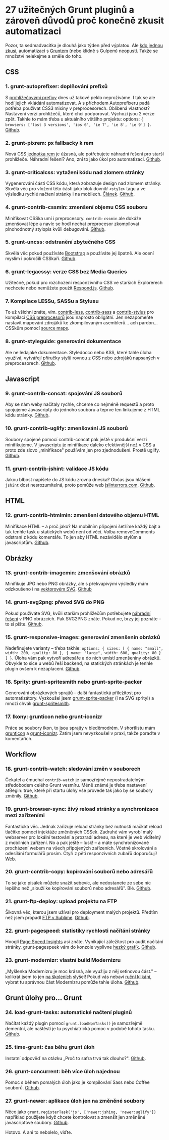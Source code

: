 # 27 užitečných Grunt pluginů a zároveň důvodů proč konečně zkusit automatizaci

Pozor, ta sedmadvacítka je dlouhá jako týden před výplatou. Ale [kdo jednou zkusí](http://www.vzhurudolu.cz/kurzy/grunt-gulp), automatizaci s [Gruntem](grunt.md) (nebo klidně s Gulpem) neopustí. Takže se množství nelekejme a směle do toho.

## CSS

### 1. grunt-autoprefixer: doplňování prefixů

S [prohlížečovými prefixy](http://www.vzhurudolu.cz/prirucka/prefix) dnes už takové peklo neprožíváme. I tak se ale hodí jejich vkládání automatizovat. A s příchodem Autoprefixeru padá potřeba používat CSS3 mixiny v preprocesorech. Oblíbená vlastnost? Nastavení verzí prohlížečů, které chci podporovat. Výchozí jsou 2 verze zpět. Takhle to mám třeba u aktuálního většího projektu: options: `{ browsers: ['last 3 versions', 'ios 6', 'ie 7', 'ie 8', 'ie 9'] }`. [Github](https://github.com/nDmitry/grunt-autoprefixer).

### 2. grunt-pixrem: px fallbacky k rem

Nová CSS [jednotka rem](http://www.vzhurudolu.cz/prirucka/css3-jednotky) je úžasná, ale potřebujete náhradní řešení pro starší prohlížeče. Náhradní řešení? Ano, zní to jako úkol pro automatizaci. [Github](https://github.com/robwierzbowski/grunt-pixrem).

### 3. grunt-criticalcss: vytažení kódu nad zlomem stránky

Vygenerování části CSS kódu, která zobrazuje design nad zlomem stránky. Skvělá věc pro vložení této části jako blok dovnitř `<style>` tagu a ve výsledku rychlé načtení stránky i na mobilech. [Článek](http://www.filamentgroup.com/lab/performance-rwd.html). [Github](https://github.com/filamentgroup/grunt-criticalcss).

### 4. grunt-contrib-cssmin: zmenšení objemu CSS souboru

Minifikovat CSSka umí i preprocesory. `contrib-cssmin` ale dokáže zmenšovat lépe a navíc se hodí nechat preprocesor zkompilovat plnohodnotný stylopis kvůli debugování. [Github](https://github.com/gruntjs/grunt-contrib-cssmin).

### 5. grunt-uncss: odstranění zbytečného CSS

Skvělá věc pokud používáte [Bootstrap](http://www.vzhurudolu.cz/kurzy/bootstrap) a používáte jej špatně. Ale ocení myslím i pokročilí CSSkaři. [Github](https://github.com/addyosmani/grunt-uncss).

### 6. grunt-legacssy: verze CSS bez Media Queries

Užitečné, pokud pro rozchození responzivního CSS ve starších Explorerech nechcete nebo nemůžete použít [Respond.js](https://github.com/scottjehl/Respond). [Github](https://github.com/robinpokorny/grunt-legacssy).

### 7. Kompilace LESSu, SASSu a Stylusu

To už všichni znáte, vím. [contrib-less](https://github.com/gruntjs/grunt-contrib-less), [contrib-sass](https://github.com/gruntjs/grunt-contrib-sass) a [contrib-stylus](https://github.com/gruntjs/grunt-contrib-stylus) pro kompilaci [CSS preprocesorů](http://www.vzhurudolu.cz/blog/12-css-preprocesory-1) jsou naprosto obligátní.  Jen nezapomeňte nastavit mapování zdrojáků ke zkompilovaným asemblerů… ach pardon… CSSkům pomocí [source maps](http://blog.teamtreehouse.com/introduction-source-maps).

### 8. grunt-styleguide: generování dokumentace 

Ale ne ledajaké dokumentace. Styledocco nebo KSS, které tahle úloha využívá, vytvářejí příručky stylů rovnou z CSS nebo zdrojáků napsaných v preprocesorech. [Github](https://github.com/indieisaconcept/grunt-styleguide).

## Javascript

### 9. grunt-contrib-concat: spojování JS souborů

Aby se nám weby načítaly rychle, chceme co nejméně requestů a proto spojujeme Javascripty do jednoho souboru a teprve ten linkujeme z HTML kódu stránky. [Github](https://github.com/gruntjs/grunt-contrib-concat).

### 10. grunt-contrib-uglify: zmenšování JS souborů

Soubory spojené pomocí contrib-concat pak ještě v produkční verzi minifikujeme. V javascriptu je minifikace daleko efektivnější než v CSS a proto zde slovo „minifikace" používám jen pro zjednodušení. Prostě uglify. [Github](https://github.com/gruntjs/grunt-contrib-uglify).

### 11. grunt-contrib-jshint: validace JS kódu

Jakou blbost napíšete do JS kódu zrovna dneska? Občas jsou hlášení `jshint` dost nesrozumitelná, proto pomůže web [jslinterrors.com](http://jslinterrors.com/). [Github](https://github.com/gruntjs/grunt-contrib-jshint). 

## HTML

### 12. grunt-contrib-htmlmin: zmenšení datového objemu HTML

Minifikace HTML – a proč jako? Na mobilním připojení šetříme každý bajt a tak tenhle task u statických webů není od věci. Volba removeComments odstraní z kódu komentáře. To jen aby HTML nezávidělo stylům a javascriptům. [Github](https://github.com/gruntjs/grunt-contrib-htmlmin).

## Obrázky

### 13. grunt-contrib-imagemin: zmenšování obrázků

Minifikuje JPG nebo PNG obrázky, ale s překvapivými výsledky mám odzkoušeno i na [vektorovém SVG](http://www.vzhurudolu.cz/prirucka/svg). [Github](https://github.com/gruntjs/grunt-contrib-imagemin)

### 14. grunt-svg2png: převod SVG do PNG

Pokud používáte SVG, kvůli starším prohlížečům potřebujete [náhradní řešení](http://www.vzhurudolu.cz/prirucka/svg#svg-v-html-jako-code-lt-img-gt-code) v PNG obrázcích. Pak SVG2PNG znáte. Pokud ne, brzy jej poznáte – to si pište. [Github](https://github.com/dbushell/grunt-svg2png).

### 15. grunt-responsive-images: generování zmenšenin obrázků

Nadefinujete varianty – třeba takhle: `options: { sizes: [ { name: "small", width: 200, quality: 80 }, { name: "large", width: 600, quality: 80 } ] }`. Úloha vám pak vytvoří adresáře a do nich umístí zmenšeniny obrázků. Obvykle to sice u webů řeší backend, na statických stránkách je tenhle plugin ovšem k nezaplacení. [Github](https://github.com/andismith/grunt-responsive-images).

### 16. Sprity: grunt-spritesmith nebo grunt-sprite-packer

Generování obrázkových sprajtů – další fantastická příležitost pro automatizátory. Vyzkoušel jsem [grunt-sprite-packer](https://github.com/karfcz/grunt-sprite-packer) (i na SVG sprity!) a mnozí chválí [grunt-spritesmith](https://github.com/Ensighten/grunt-spritesmith).

### 17. Ikony: grunticon nebo grunt-iconizr

Práce se soubory ikon, to jsou sprajty v bleděmodrém. V shortlistu mám [grunticon](https://github.com/filamentgroup/grunticon) a [grunt-iconizr](https://github.com/jkphl/grunt-iconizr). Zatím jsem nevyzkoušel v praxi, takže poraďte v komentářích.

## Workflow

### 18. grunt-contrib-watch: sledování změn v souborech

Čekatel a čmuchal `contrib-watch` je samozřejmě nepostradatelným středobodem celého Grunt vesmíru. Méně známé je třeba nastavení atBegin: true, které při startu úlohy vše provede tak jako by se soubory změnily. [Github](https://github.com/gruntjs/grunt-contrib-watch).

### 19. grunt-browser-sync: živý reload stránky a synchronizace mezi zařízeními

Fantastická věc. Jednak zařizuje reload stránky bez nutnosti mačkat reload tlačítko pomocí injektáže změněných CSSek. Zadruhé vám vyrobí malý webserver pro lokální testování a prozradí adresu, na které je web viditelný z mobilních zařízení. No a pak ještě – lusk! – a máte synchronizované procházení webem na všech připojených zařízeních. Včetně skrolování a odesílání formulářů prosím. Čtyři z pěti responzivních zubařů doporučují! [Web](http://www.browsersync.io/docs/grunt/).

### 20. grunt-contrib-copy: kopírování souborů nebo adresářů

To se jako pisálek můžete snažit sebevíc, ale nedostanete ze sebe nic lepšího než „slouží ke kopírování souborů nebo adresářů". Blé. [Github](https://github.com/gruntjs/grunt-contrib-copy).

### 21. grunt-ftp-deploy: upload projektu na FTP

Šikovná věc, kterou jsem užíval pro deployment malých projektů. Předtím než jsem propadl [FTP v Sublime](http://wbond.net/sublime_packages/sftp). [Github](https://github.com/zonak/grunt-ftp-deploy).

### 22. grunt-pagespeed: statistiky rychlosti načítání stránky

Hooglí [Page Speed Insights](https://developers.google.com/speed/docs/insights/about) asi znáte. Vynikající záležitost pro audit načítání stránky. grunt-pagespeek vám do konzole vyplivne [hezký grafík](https://www.slideshare.net/fullscreen/tomasmusiol7/zakladni-nastroje-pro-automatizaci/15). [Github](https://github.com/jrcryer/grunt-pagespeed).

### 23. grunt-modernizr: vlastní build Modernizru

„Myšlenka Modernizru je moc krásná, ale využiju z něj setinovou část." – kolikrát jsem to jen [na školeních](http://www.vzhurudolu.cz/kurzy/webovy-frontend) slyšel! Pokud vás nebaví [ruční klikání](http://modernizr.com/download/), vybrat tu správnou část Modernizru pomůže tahle úloha. [Github](https://github.com/Modernizr/grunt-modernizr).

## Grunt úlohy pro… Grunt

### 24. load-grunt-tasks: automatické načtení pluginů

Načítat každý plugin pomocí `grunt.loadNpmTasks()` je samozřejmě dementní, ale naštěstí je tu psychiatrická pomoc v podobě tohoto tasku.  [Github](https://github.com/sindresorhus/load-grunt-tasks).

### 25. time-grunt: čas běhu grunt úloh

Instatní odpověď na otázku „Proč to safra trvá tak dlouho?". [Github](https://github.com/sindresorhus/time-grunt).

### 26. grunt-concurrent: běh více úloh najednou

Pomoc s během pomalých úloh jako je kompilování Sass nebo Coffee souborů. [Github](https://github.com/sindresorhus/grunt-concurrent).

### 27. grunt-newer: aplikace úloh jen na změněné soubory

Něco jako `grunt.registerTask('js', ['newer:jshing, 'newer:uglify'])` například použijete když chcete kontrolovat a zmenšit jen změněné javascriptové soubory. [Github](https://github.com/tschaub/grunt-newer).

Hotovo. A ani to nebolelo, viďte.

